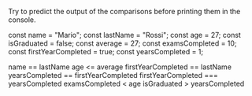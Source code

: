 Try to predict the output of the comparisons before printing them in the console.

const name = "Mario";
const lastName = "Rossi";
const age = 27;
const isGraduated = false;
const average = 27;
const examsCompleted = 10;
const firstYearCompleted = true;
const yearsCompleted = 1;

name == lastName
age <= average
firstYearCompleted == lastName
yearsCompleted == firstYearCompleted
firstYearCompleted === yearsCompleted
examsCompleted < age
isGraduated > yearsCompleted
